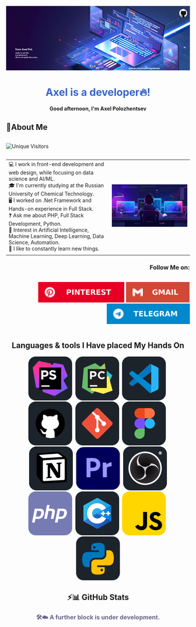 <div style="width: 100%; max-width: 900px; display: block; margin: 0 auto;">
  <img src="img/fon.png" alt="Pinterest">
  <div align="center">
    <h1 style="color: #3866cc;">Axel is a developer🔥!</h1>
  </div>

  <div align="center">
    <strong>Good afternoon, I'm Axel Polozhentsev</strong>
  </div>

  <div style="width: 1000px; display: flex; margin: 0 auto; flex-direction: column;">
    <h2>🌟About Me </h2>
    <p>
      <img src="https://hits.seeyoufarm.com/api/count/incr/badge.svg?url=https://github.com/AxelProgrammer&mode=unique&count_bg=%2379C83D&title_bg=%23555555&icon=github.svg&icon_color=%23E7E7E7&title=Unique%20Visitors&edge_flat=false" alt="Unique Visitors">
    </p>
  </div>

  |  |  |
  |-------|------------|
  | 💻 I work in front-end development and web design, while focusing on data science and AI/ML.<br> 🎓 I'm currently studying at the Russian University of Chemical Technology.<br> 🖥️ I worked on .Net Framework and Hands-on experience in Full Stack.<br> ❓ Ask me about PHP, Full Stack Development, Python.<br> 🤖 Interest in Artificial Intelligence, Machine Learning, Deep Learning, Data Science, Automation.<br> 🎯 I like to constantly learn new things. | ![Изображение](img/for_the_About_Me_block.jpg) | 
  |||

  <div align="right">
    <h3>Follow Me on:</h3>
  </div>
  <div align="right">
    <p style="display: inline-block; gap: 10px">
      <a href="https://ru.pinterest.com/RewwerSite/" style="text-decoration: none; outline: none;">
        <img src="img/Pinterest.svg" alt="Pinterest">
      </a>
      <a href="mailto:axel.work.company@gmail.com" style="text-decoration: none; outline: none;">
        <img src="img/Gmail.svg" alt="Gmail">
      </a>
      <a href="https://t.me/AxelRewwers" style="text-decoration: none; outline: none;">
        <img src="img/Telegram.svg" alt="Gmail">
      </a>
      <!-- <a href="">
        <img src="" alt="LinkedIn" style="transition: 0.3s; filter: brightness(1);"
          onmouseover="this.style.filter='brightness(1.2)';"
          onmouseout="this.style.filter='brightness(1)';">
      </a> -->
    </p>
  </div>
  <div align="center">
    <h2></> Languages & tools I Have placed My Hands On</h2>
  </div>
  <p align="center" style="margin: 0; margin-botton: 5px;">
    <img src="img/icons/tools/phpstorm.svg" alt="phpStorm" style="padding-right: 5px">
    <img src="img/icons/tools/pycharm.svg"  alt="PyCharm" style="padding-right: 5px">
    <img src="img/icons/tools/vs_code.svg" alt="vs_code" style="padding-right: 5px">
    <img src="img/icons/tools/github.svg" alt="GitHub" style="padding-right: 5px">
    <img src="img/icons/tools/git-scm.svg" alt="git-scm" style="padding-right: 5px">
    <img src="img/icons/tools/figma.svg" alt="Figma" style="padding-right: 5px">
    <img src="img/icons/tools/notion.svg" alt="Notion" style="padding-right: 5px">
    <img src="img/icons/tools/premiere_pro.svg" alt="Adobe Premiere Pro" style="padding-right: 5px">
    <img src="img/icons/tools/obs_studio.svg" alt="OBS Studio">
  </p>

  <p align="center" style="margin: 0;">
    <img src="img/icons/languages/php.svg" alt="php" style="padding-right: 5px">
    <img src="img/icons/languages/c_plus_plus.svg" alt="C++" style="padding-right: 5px">
    <img src="img/icons/languages/js.svg" alt="js" style="padding-right: 5px">
    <img src="img/icons/languages/python.svg" alt="Python">
  </p>

  <div align="center">
    <h2>⚡📊 GitHub Stats</h2>
  </div>
  <div align="center">
    <h3 style="color:rgb(107, 100, 136);"> 🛠️☁️ A further block is under development. </h3>
  </div>

</div>
